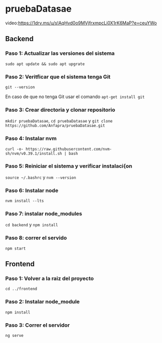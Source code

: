 # pruebaDatasae
video:https://1drv.ms/u/s!AqHvd0o9MVjfrxmpcLi0X1rK6MaP?e=ceuYWo

## Backend

### Paso 1: Actualizar las versiones del sistema
```sudo apt update && sudo apt upgrate```

### Paso 2: Veritficar que el sistema tenga Git
```git --version```

En caso de que no tenga Git usar el comando ```apt-get install git```

### Paso 3: Crear directoria y clonar repositorio
```mkdir pruebaDatasae```, ```cd pruebaDatasae``` y ```git clone https://github.com/Anfapra/pruebaDatasae.git```

### Paso 4: Instalar nvm
```curl -o- https://raw.githubusercontent.com/nvm-sh/nvm/v0.39.1/install.sh | bash```

### Paso 5: Reiniciar el sistema y verificar instalaci{on
```source ~/.bashrc``` y ```nvm --version```

### Paso 6: Instalar node
```nvm install --lts```

### Paso 7: instalar node_modules
```cd backend``` y ```npm install```

### Paso 8: correr el servido
```npm start```

## Frontend

### Paso 1: Volver a la raiz del proyecto
```cd ../frontend```

### Paso 2: Instalar node_module
```npm install```

### Paso 3: Correr el servidor
```ng serve```
